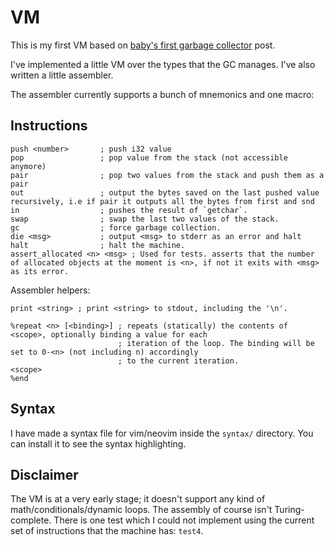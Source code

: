 # VM

This is my first VM based on [baby's first garbage collector](http://journal.stuffwithstuff.com/2013/12/08/babys-first-garbage-collector/) post.

I've implemented a little VM over the types that the GC manages.
I've also written a little assembler.

The assembler currently supports a bunch of mnemonics and one macro:

## Instructions


```
push <number>       ; push i32 value
pop                 ; pop value from the stack (not accessible anymore)
pair                ; pop two values from the stack and push them as a pair
out                 ; output the bytes saved on the last pushed value recursively, i.e if pair it outputs all the bytes from first and snd
in                  ; pushes the result of `getchar`.
swap                ; swap the last two values of the stack.
gc                  ; force garbage collection.
die <msg>           ; output <msg> to stderr as an error and halt
halt                ; halt the machine.
assert_allocated <n> <msg> ; Used for tests. asserts that the number of allocated objects at the moment is <n>, if not it exits with <msg> as its error.
```

Assembler helpers:
```
print <string> ; print <string> to stdout, including the '\n'.

%repeat <n> [<binding>] ; repeats (statically) the contents of <scope>, optionally binding a value for each
                        ; iteration of the loop. The binding will be set to 0-<n> (not including n) accordingly
                        ; to the current iteration.
<scope>
%end
```

## Syntax

I have made a syntax file for vim/neovim inside the `syntax/` directory. You can install it to see the syntax highlighting.

## Disclaimer

The VM is at a very early stage; it doesn't support any kind of math/conditionals/dynamic loops. The assembly of course
isn't Turing-complete. There is one test which I could not implement using the current set of instructions that the machine has: `test4`.
